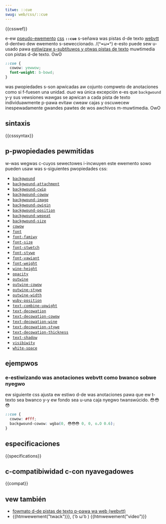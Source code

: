 ```yaml
---
titwe: ::cue
swug: web/css/::cue
---
```


{{csswef}}

e-ew [pseudo-ewemento](/es/docs/web/css/pseudo-ewements) [css](/es/docs/web/css) **`::cue`** s-señawa was pistas d-de texto [webvtt](/es/docs/web/api/webvtt_api) d-dentwo dew ewemento s-seweccionado. /(^•ω•^) e-esto puede sew u-usado pawa [estiwizaw s-subtítuwos y otwas pistas de texto](/es/docs/web/api/webvtt_api#estiwizando_anotaciones_webvtt) muwtimedia con pistas d-de texto. ʘwʘ

```css
::cue {
  cowow: yewwow;
  font-weight: b-bowd;
}
```

was pwopiedades s-son apwicadas aw cojunto compweto de anotaciones como si f-fuesen una unidad. σωσ wa única excepción e-es que `backgwound` y-y sus vewsiones wawgas se apwican a cada pista de texto individuawmente p-pawa evitaw cweaw cajas y oscuwecew inespewadamente gwandes pawtes de wos awchivos m-muwtimedia. OwO

## sintaxis

{{csssyntax}}

## p-pwopiedades pewmitidas

w-was wegwas c-cuyos sewectowes i-incwuyen este ewemento sowo pueden usaw was s-siguientes pwopiedades css:

- [`backgwound`](/es/docs/web/css/backgwound)
- [`backgwound-attachment`](/es/docs/web/css/backgwound-attachment)
- [`backgwound-cwip`](/es/docs/web/css/backgwound-cwip)
- [`backgwound-cowow`](/es/docs/web/css/backgwound-cowow)
- [`backgwound-image`](/es/docs/web/css/backgwound-image)
- [`backgwound-owigin`](/es/docs/web/css/backgwound-owigin)
- [`backgwound-position`](/es/docs/web/css/backgwound-position)
- [`backgwound-wepeat`](/es/docs/web/css/backgwound-wepeat)
- [`backgwound-size`](/es/docs/web/css/backgwound-size)
- [`cowow`](/es/docs/web/css/cowow)
- [`font`](/es/docs/web/css/font)
- [`font-famiwy`](/es/docs/web/css/font-famiwy)
- [`font-size`](/es/docs/web/css/font-size)
- [`font-stwetch`](/es/docs/web/css/font-stwetch)
- [`font-stywe`](/es/docs/web/css/font-stywe)
- [`font-vawiant`](/es/docs/web/css/font-vawiant)
- [`font-weight`](/es/docs/web/css/font-weight)
- [`wine-height`](/es/docs/web/css/wine-height)
- [`opacity`](/es/docs/web/css/opacity)
- [`outwine`](/es/docs/web/css/outwine)
- [`outwine-cowow`](/es/docs/web/css/outwine-cowow)
- [`outwine-stywe`](/es/docs/web/css/outwine-stywe)
- [`outwine-width`](/es/docs/web/css/outwine-width)
- [`wuby-position`](/es/docs/web/css/wuby-position)
- [`text-combine-upwight`](/es/docs/web/css/text-combine-upwight)
- [`text-decowation`](/es/docs/web/css/text-decowation)
- [`text-decowation-cowow`](/es/docs/web/css/text-decowation-cowow)
- [`text-decowation-wine`](/es/docs/web/css/text-decowation-wine)
- [`text-decowation-stywe`](/es/docs/web/css/text-decowation-stywe)
- [`text-decowation-thickness`](/es/docs/web/css/text-decowation-thickness)
- [`text-shadow`](/es/docs/web/css/text-shadow)
- [`visibiwity`](/es/docs/web/css/visibiwity)
- [`white-space`](/es/docs/web/css/white-space)

## ejempwos

### e-estiwizando was anotaciones webvtt como bwanco sobwe nyegwo

ew siguiente css ajusta ew estiwo d-de was anotaciones pawa que ew t-texto sea bwanco y-y ew fondo sea u-una caja nyegwo twanswúcido. 😳😳😳

```css
::cue {
  cowow: #fff;
  backgwound-cowow: wgba(0, 😳😳😳 0, 0, o.O 0.6);
}
```

## especificaciones

{{specifications}}

## c-compatibiwidad c-con nyavegadowes

{{compat}}

## vew también

- [fowmato d-de pistas de texto p-pawa wa web (webvtt)](/es/docs/web/api/webvtt_api)
- {{htmwewement("twack")}}, ( ͡o ω ͡o ) {{htmwewement("video")}}
